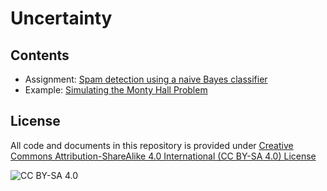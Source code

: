 # Uncertainty

## Contents

* Assignment: [Spam detection using a naive Bayes classifier](https://nbviewer.jupyter.org/github/mhahsler/CS7320-AI/blob/master/Uncertainty/Naive_Bayes_classifier.ipynb)
* Example: [Simulating the Monty Hall Problem](https://nbviewer.jupyter.org/github/mhahsler/CS7320-AI/blob/master/Uncertainty/Monty_Hall_problem.ipynb)

## License
All code and documents in this repository is provided under [Creative Commons Attribution-ShareAlike 4.0 International (CC BY-SA 4.0) License](https://creativecommons.org/licenses/by-sa/4.0/)

![CC BY-SA 4.0](https://licensebuttons.net/l/by-sa/3.0/88x31.png)

```python

```
